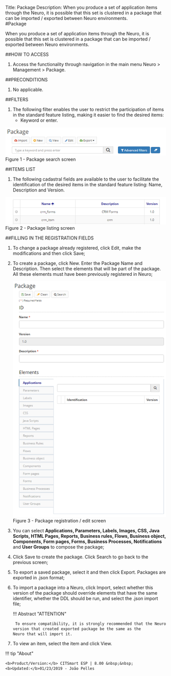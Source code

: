 Title: Package
Description: When you produce a set of application items through the Neuro, it is possible that this set is clustered in a package that can be imported / exported between Neuro environments.  
#Package  

When you produce a set of application items through the Neuro, it is possible that this set is clustered in a package that can be imported / exported between Neuro environments.  

##HOW TO ACCESS  
1. Access the functionality through navigation in the main menu Neuro > Management > Package.  

##PRECONDITIONS  
1. No applicable.  

##FILTERS  
1. The following filter enables the user to restrict the participation of items in the standard feature listing, making it easier to find the desired items:  
     * Keyword or enter.  

![Screenshot](images/Package-Search.png)  
Figure 1 - Package search screen  

##ITEMS LIST  
1. The following cadastral fields are available to the user to facilitate the identification of the desired items in the standard feature listing: Name, Description and Version.  

![Screenshot](images/Package-listing.png)  
Figure 2 - Package listing screen  

##FILLING IN THE REGISTRATION FIELDS  
1. To change a package already registered, click Edit, make the modifications and then click Save;  
2. To create a package, click New. Enter the Package Name and Description. Then select the elements that will be part of the package. All these elements must have been previously registered in Neuro;  

    ![Screenshot](images/Package-Registration.png)  
    Figure 3 - Package registration / edit screen  

3. You can select **Applications, Parameters, Labels, Images, CSS, Java Scripts, HTML Pages,  Reports, Business rules, Flows, Business object, Components, Form pages, Forms, Business Processes, Notifications** and **User Groups** to compose the package;  
4. Click Save to create the package. Click Search to go back to the previous screen;  
5. To export a saved package, select it and then click Export. Packages are exported in .json format;  
6. To import a package into a Neuro, click Import, select whether this version of the package should override elements that have the same identifier, whether the DDL should be run, and select the .json import file;  

    !!! Abstract "ATTENTION"  

        To ensure compatibility, it is strongly recommended that the Neuro version that created exported package be the same as the             Neuro that will import it.  

7. To view an item, select the item and click View.  


!!! tip "About"

    <b>Product/Version:</b> CITSmart ESP | 8.00 &nbsp;&nbsp;
    <b>Updated:</b>01/23/2019 - João Pelles  
